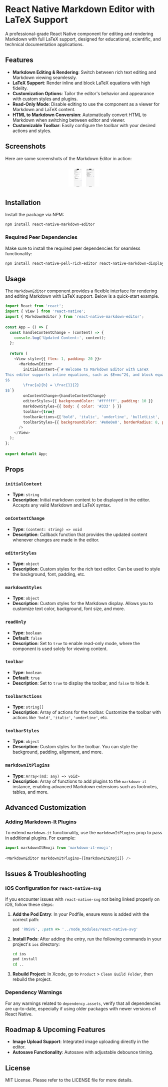 # React Native Markdown Editor with LaTeX Support

A professional-grade React Native component for editing and rendering Markdown with full LaTeX support, designed for educational, scientific, and technical documentation applications.

## Features

- **Markdown Editing & Rendering**: Switch between rich text editing and Markdown viewing seamlessly.
- **LaTeX Support**: Render inline and block LaTeX equations with high fidelity.
- **Customization Options**: Tailor the editor's behavior and appearance with custom styles and plugins.
- **Read-Only Mode**: Disable editing to use the component as a viewer for Markdown and LaTeX content.
- **HTML to Markdown Conversion**: Automatically convert HTML to Markdown when switching between editor and viewer.
- **Customizable Toolbar**: Easily configure the toolbar with your desired actions and styles.


## Screenshots

Here are some screenshots of the Markdown Editor in action:

<div style="display: flex; flex-direction: row; justify-content: space-around;">
  <img src="./src/assets/demo.png.png" alt="Screenshot 1" style="width: 20%; margin: 10px;" />
</div>

## Installation

Install the package via NPM:

```bash
npm install react-native-markdown-editor
```

### Required Peer Dependencies

Make sure to install the required peer dependencies for seamless functionality:

```bash
npm install react-native-pell-rich-editor react-native-markdown-display react-native-math-view react-native-webview markdown-it markdown-it-mathjax3
```

## Usage

The `MarkdownEditor` component provides a flexible interface for rendering and editing Markdown with LaTeX support. Below is a quick-start example.

```javascript
import React from 'react';
import { View } from 'react-native';
import { MarkdownEditor } from 'react-native-markdown-editor';

const App = () => {
  const handleContentChange = (content) => {
    console.log('Updated Content:', content);
  };

  return (
    <View style={{ flex: 1, padding: 20 }}>
      <MarkdownEditor
        initialContent={`# Welcome to Markdown Editor with LaTeX
This editor supports inline equations, such as $E=mc^2$, and block equations like below:
$$
        \frac{a}{b} = \frac{1}{2}
$$`}
        onContentChange={handleContentChange}
        editorStyles={{ backgroundColor: '#ffffff', padding: 10 }}
        markdownStyles={{ body: { color: '#333' } }}
        toolbar={true}
        toolbarActions={['bold', 'italic', 'underline', 'bulletList', 'orderedList']}
        toolbarStyles={{ backgroundColor: '#e0e0e0', borderRadius: 8, padding: 10 }}
      />
    </View>
  );
};

export default App;
```

## Props

### `initialContent`
- **Type**: `string`
- **Description**: Initial markdown content to be displayed in the editor. Accepts any valid Markdown and LaTeX syntax.

### `onContentChange`
- **Type**: `(content: string) => void`
- **Description**: Callback function that provides the updated content whenever changes are made in the editor.

### `editorStyles`
- **Type**: `object`
- **Description**: Custom styles for the rich text editor. Can be used to style the background, font, padding, etc.

### `markdownStyles`
- **Type**: `object`
- **Description**: Custom styles for the Markdown display. Allows you to customize text color, background, font size, and more.

### `readOnly`
- **Type**: `boolean`
- **Default**: `false`
- **Description**: Set to `true` to enable read-only mode, where the component is used solely for viewing content.

### `toolbar`
- **Type**: `boolean`
- **Default**: `true`
- **Description**: Set to `true` to display the toolbar, and `false` to hide it.

### `toolbarActions`
- **Type**: `string[]`
- **Description**: Array of actions for the toolbar. Customize the toolbar with actions like `'bold'`, `'italic'`, `'underline'`, etc.

### `toolbarStyles`
- **Type**: `object`
- **Description**: Custom styles for the toolbar. You can style the background, padding, alignment, and more.

### `markdownItPlugins`
- **Type**: `Array<(md: any) => void>`
- **Description**: Array of functions to add plugins to the `markdown-it` instance, enabling advanced Markdown extensions such as footnotes, tables, and more.

## Advanced Customization

### Adding Markdown-It Plugins
To extend `markdown-it` functionality, use the `markdownItPlugins` prop to pass in additional plugins. For example:

```javascript
import markdownItEmoji from 'markdown-it-emoji';

<MarkdownEditor markdownItPlugins={[markdownItEmoji]} />
```

## Issues & Troubleshooting

### iOS Configuration for `react-native-svg`

If you encounter issues with `react-native-svg` not being linked properly on iOS, follow these steps:

1. **Add the Pod Entry**: In your Podfile, ensure `RNSVG` is added with the correct path:

   ```ruby
   pod 'RNSVG', :path => '../node_modules/react-native-svg'
   ```

2. **Install Pods**: After adding the entry, run the following commands in your project's `ios` directory:

   ```bash
   cd ios
   pod install
   cd ..
   ```

3. **Rebuild Project**: In Xcode, go to `Product` > `Clean Build Folder`, then rebuild the project.

### Dependency Warnings

For any warnings related to `dependency.assets`, verify that all dependencies are up-to-date, especially if using older packages with newer versions of React Native.

## Roadmap & Upcoming Features
- **Image Upload Support**: Integrated image uploading directly in the editor.
- **Autosave Functionality**: Autosave with adjustable debounce timing.


## License

MIT License. Please refer to the LICENSE file for more details.
